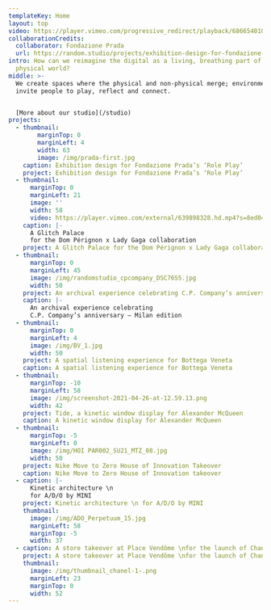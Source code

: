```yaml
---
templateKey: Home
layout: top
video: https://player.vimeo.com/progressive_redirect/playback/686654010/rendition/1080p?loc=external&signature=04b53b08954ca16ca37686f1e61b5407c211f7eae9c7bb4dbefda26cbcc2f370 
collaborationCredits:
  collaborator: Fondazione Prada
  url: https://random.studio/projects/exhibition-design-for-fondazione-pradas-role-play
intro: How can we reimagine the digital as a living, breathing part of our
  physical world?
middle: >-
  We create spaces where the physical and non-physical merge; environments that
  invite people to play, reflect and connect.


  [More about our studio](/studio)
projects:
  - thumbnail:
        marginTop: 0
        marginLeft: 4
        width: 63
        image: /img/prada-first.jpg
    caption: Exhibition design for Fondazione Prada’s ‘Role Play’ 
    project: Exhibition design for Fondazione Prada’s ‘Role Play’ 
  - thumbnail:
      marginTop: 0
      marginLeft: 21
      image: ''
      width: 58
      video: https://player.vimeo.com/external/639898328.hd.mp4?s=8ed04ae1552ce15c4de6f09b14949d02655f034b&profile_id=175
    caption: |-
      A Glitch Palace 
      for the Dom Pérignon x Lady Gaga collaboration
    project: A Glitch Palace for the Dom Pérignon x Lady Gaga collaboration
  - thumbnail:
      marginTop: 0
      marginLeft: 45
      image: /img/randomstudio_cpcompany_DSC7655.jpg
      width: 50
    project: An archival experience celebrating C.P. Company’s anniversary – Milan edition
    caption: |-
      An archival experience celebrating 
      C.P. Company’s anniversary – Milan edition
  - thumbnail:
      marginTop: 0
      marginLeft: 4
      image: /img/BV_1.jpg
      width: 50
    project: A spatial listening experience for Bottega Veneta
    caption: A spatial listening experience for Bottega Veneta
  - thumbnail:
      marginTop: -10
      marginLeft: 58
      image: /img/screenshot-2021-04-26-at-12.59.13.png
      width: 42
    project: Tide, a kinetic window display for Alexander McQueen
    caption: A kinetic window display for Alexander McQueen
  - thumbnail:
      marginTop: -5
      marginLeft: 0
      image: /img/HOI PAR002_SU21_MTZ_08.jpg
      width: 50
    project: Nike Move to Zero House of Innovation Takeover
    caption: Nike Move to Zero House of Innovation takeover
  - caption: |-
      Kinetic architecture \n
      for A/D/O by MINI
    project: Kinetic architecture \n for A/D/O by MINI
    thumbnail:
      image: /img/ADO_Perpetuum_15.jpg
      marginLeft: 58
      marginTop: -5
      width: 37
  - caption: A store takeover at Place Vendôme \nfor the launch of Chanel's new watch
    project: A store takeover at Place Vendôme \nfor the launch of Chanel's new watch
    thumbnail:
      image: /img/thumbnail_chanel-1-.png
      marginLeft: 23
      marginTop: 0
      width: 52
---
```

